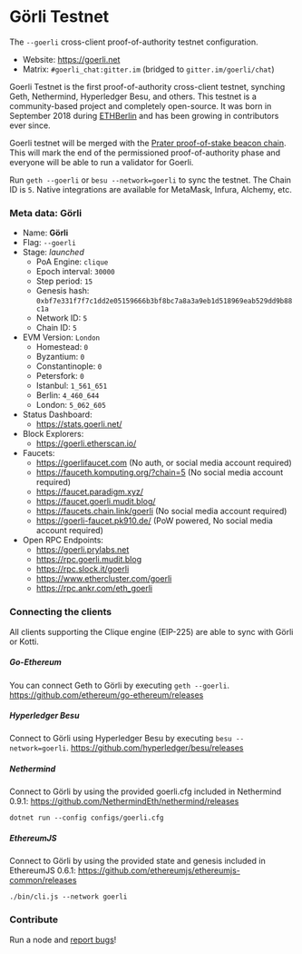 # Görli Testnet
The `--goerli` cross-client proof-of-authority testnet configuration.

- Website: https://goerli.net
- Matrix: `#goerli_chat:gitter.im` (bridged to `gitter.im/goerli/chat`)

Goerli Testnet is the first proof-of-authority cross-client testnet, synching Geth, Nethermind, Hyperledger Besu, and others. This testnet is a community-based project and completely open-source. It was born in September 2018 during [ETHBerlin](https://twitter.com/ETHBerlin) and has been growing in contributors ever since.

Goerli testnet will be merged with the [Prater proof-of-stake beacon chain](https://prater.beaconcha.in/). This will mark the end of the permissioned proof-of-authority phase and everyone will be able to run a validator for Goerli.

Run `geth --goerli` or `besu --network=goerli` to sync the testnet. The Chain ID is `5`. Native integrations are available for MetaMask, Infura, Alchemy, etc.

### Meta data: Görli

- Name: **Görli**
- Flag: `--goerli`
- Stage: _launched_
  - PoA Engine: `clique`
  - Epoch interval: `30000`
  - Step period: `15`
  - Genesis hash: `0xbf7e331f7f7c1dd2e05159666b3bf8bc7a8a3a9eb1d518969eab529dd9b88c1a`
  - Network ID: `5`
  - Chain ID: `5`
- EVM Version: `London`
  - Homestead: `0`
  - Byzantium: `0`
  - Constantinople: `0`
  - Petersfork: `0`
  - Istanbul: `1_561_651`
  - Berlin: `4_460_644`
  - London: `5_062_605`
- Status Dashboard: 
  - https://stats.goerli.net/
- Block Explorers: 
  - https://goerli.etherscan.io/
- Faucets:
  - https://goerlifaucet.com (No auth, or social media account required)
  - https://fauceth.komputing.org/?chain=5 (No social media account required)
  - https://faucet.paradigm.xyz/
  - https://faucet.goerli.mudit.blog/
  - https://faucets.chain.link/goerli (No social media account required)
  - https://goerli-faucet.pk910.de/ (PoW powered, No social media account required)
- Open RPC Endpoints:
  - https://goerli.prylabs.net
  - https://rpc.goerli.mudit.blog
  - https://rpc.slock.it/goerli
  - https://www.ethercluster.com/goerli
  - https://rpc.ankr.com/eth_goerli

### Connecting the clients

All clients supporting the Clique engine (EIP-225) are able to sync with Görli or Kotti.

##### Go-Ethereum

You can connect Geth to Görli by executing `geth --goerli`. https://github.com/ethereum/go-ethereum/releases

##### Hyperledger Besu

Connect to Görli using Hyperledger Besu by executing `besu --network=goerli`. https://github.com/hyperledger/besu/releases

##### Nethermind

Connect to Görli by using the provided goerli.cfg included in Nethermind 0.9.1: https://github.com/NethermindEth/nethermind/releases

```
dotnet run --config configs/goerli.cfg
```

##### EthereumJS

Connect to Görli by using the provided state and genesis included in EthereumJS 0.6.1: https://github.com/ethereumjs/ethereumjs-common/releases

```
./bin/cli.js --network goerli
```

### Contribute

Run a node and [report bugs](https://github.com/goerli/testnet/issues)!
